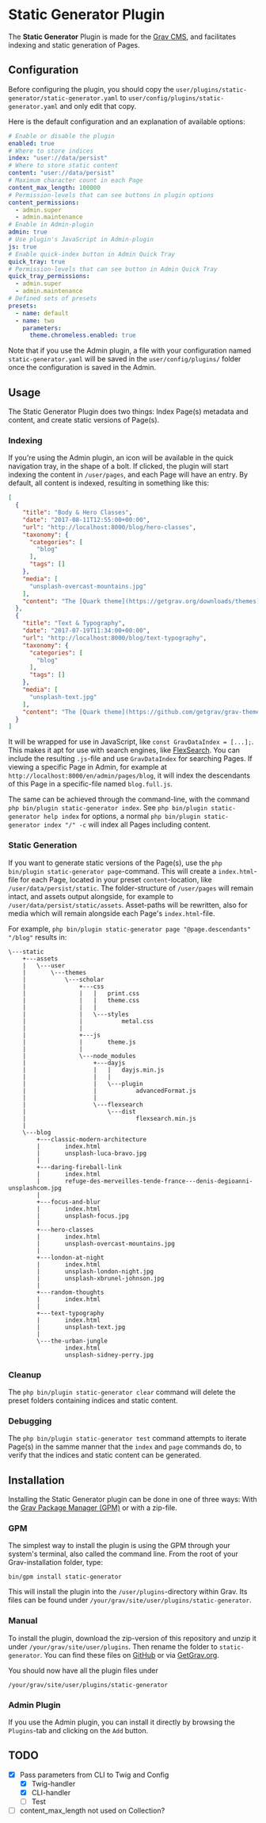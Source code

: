 # Static Generator Plugin

The **Static Generator** Plugin is made for the [Grav CMS](http://github.com/getgrav/grav), and facilitates indexing and static generation of Pages.

## Configuration

Before configuring the plugin, you should copy the `user/plugins/static-generator/static-generator.yaml` to `user/config/plugins/static-generator.yaml` and only edit that copy.

Here is the default configuration and an explanation of available options:

```yaml
# Enable or disable the plugin
enabled: true
# Where to store indices
index: "user://data/persist"
# Where to store static content
content: "user://data/persist"
# Maximum character count in each Page
content_max_length: 100000
# Permission-levels that can see buttons in plugin options
content_permissions:
  - admin.super
  - admin.maintenance
# Enable in Admin-plugin
admin: true
# Use plugin's JavaScript in Admin-plugin
js: true
# Enable quick-index button in Admin Quick Tray
quick_tray: true
# Permission-levels that can see button in Admin Quick Tray
quick_tray_permissions:
  - admin.super
  - admin.maintenance
# Defined sets of presets
presets:
  - name: default
  - name: two
    parameters:
      theme.chromeless.enabled: true

```

Note that if you use the Admin plugin, a file with your configuration named `static-generator.yaml` will be saved in the `user/config/plugins/` folder once the configuration is saved in the Admin.

## Usage

The Static Generator Plugin does two things: Index Page(s) metadata and content, and create static versions of Page(s).

### Indexing

If you're using the Admin plugin, an icon will be available in the quick navigation tray, in the shape of a bolt. If clicked, the plugin will start indexing the content in `/user/pages`, and each Page will have an entry. By default, all content is indexed, resulting in something like this:

```json
[
  {
    "title": "Body & Hero Classes",
    "date": "2017-08-11T12:55:00+00:00",
    "url": "http://localhost:8000/blog/hero-classes",
    "taxonomy": {
      "categories": [
        "blog"
      ],
      "tags": []
    },
    "media": [
      "unsplash-overcast-mountains.jpg"
    ],
    "content": "The [Quark theme](https://getgrav.org/downloads/themes) ...\n"
  },
  {
    "title": "Text & Typography",
    "date": "2017-07-19T11:34:00+00:00",
    "url": "http://localhost:8000/blog/text-typography",
    "taxonomy": {
      "categories": [
        "blog"
      ],
      "tags": []
    },
    "media": [
      "unsplash-text.jpg"
    ],
    "content": "The [Quark theme](https://github.com/getgrav/grav-theme-quark) ...\n"
  }
]
```

It will be wrapped for use in JavaScript, like `const GravDataIndex = [...];`. This makes it apt for use with search engines, like [FlexSearch](https://github.com/nextapps-de/flexsearch/). You can include the resulting `.js`-file and use `GravDataIndex` for searching Pages. If viewing a specific Page in Admin, for example at `http://localhost:8000/en/admin/pages/blog`, it will index the descendants of this Page in a specific-file named `blog.full.js`.

The same can be achieved through the command-line, with the command `php bin/plugin static-generator index`. See `php bin/plugin static-generator help index` for options, a normal `php bin/plugin static-generator index "/" -c` will index all Pages including content.

### Static Generation

If you want to generate static versions of the Page(s), use the `php bin/plugin static-generator page`-command. This will create a `index.html`-file for each Page, located in your preset `content`-location, like `/user/data/persist/static`. The folder-structure of `/user/pages` will remain intact, and assets output alongside, for example to `/user/data/persist/static/assets`. Asset-paths will be rewritten, also for media which will remain alongside each Page's `index.html`-file.

For example, `php bin/plugin static-generator page "@page.descendants" "/blog"` results in:

```
\---static
    +---assets
    |   \---user
    |       \---themes
    |           \---scholar
    |               +---css
    |               |   |   print.css
    |               |   |   theme.css
    |               |   |
    |               |   \---styles
    |               |           metal.css
    |               |
    |               +---js
    |               |       theme.js
    |               |
    |               \---node_modules
    |                   +---dayjs
    |                   |   |   dayjs.min.js
    |                   |   |
    |                   |   \---plugin
    |                   |           advancedFormat.js
    |                   |
    |                   \---flexsearch
    |                       \---dist
    |                               flexsearch.min.js
    |
    \---blog
        +---classic-modern-architecture
        |       index.html
        |       unsplash-luca-bravo.jpg
        |
        +---daring-fireball-link
        |       index.html
        |       refuge-des-merveilles-tende-france---denis-degioanni-unsplashcom.jpg
        |
        +---focus-and-blur
        |       index.html
        |       unsplash-focus.jpg
        |
        +---hero-classes
        |       index.html
        |       unsplash-overcast-mountains.jpg
        |
        +---london-at-night
        |       index.html
        |       unsplash-london-night.jpg
        |       unsplash-xbrunel-johnson.jpg
        |
        +---random-thoughts
        |       index.html
        |
        +---text-typography
        |       index.html
        |       unsplash-text.jpg
        |
        \---the-urban-jungle
                index.html
                unsplash-sidney-perry.jpg
```

### Cleanup

The `php bin/plugin static-generator clear` command will delete the preset folders containing indices and static content.

### Debugging

The `php bin/plugin static-generator test` command attempts to iterate Page(s) in the samme manner that the `index` and `page` commands do, to verify that the indices and static content can be generated.

## Installation

Installing the Static Generator plugin can be done in one of three ways: With the [Grav Package Manager (GPM)](http://learn.getgrav.org/advanced/grav-gpm) or with a zip-file.

### GPM

The simplest way to install the plugin is using the GPM through your system's terminal, also called the command line. From the root of your Grav-installation folder, type:

    bin/gpm install static-generator

This will install the plugin into the `/user/plugins`-directory within Grav. Its files can be found under `/your/grav/site/user/plugins/static-generator`.

### Manual

To install the plugin, download the zip-version of this repository and unzip it under `/your/grav/site/user/plugins`. Then rename the folder to `static-generator`. You can find these files on [GitHub](https://github.com/OleVik/grav-plugin-static-generator) or via [GetGrav.org](http://getgrav.org/downloads/plugins).

You should now have all the plugin files under

    /your/grav/site/user/plugins/static-generator

### Admin Plugin

If you use the Admin plugin, you can install it directly by browsing the `Plugins`-tab and clicking on the `Add` button.

## TODO

- [x] Pass parameters from CLI to Twig and Config
  - [x] Twig-handler
  - [x] CLI-handler
  - [ ] Test
- [ ] content_max_length not used on Collection?